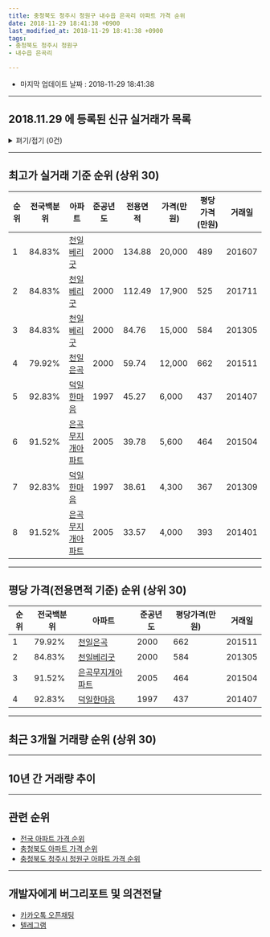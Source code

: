 ```yaml
---
title: 충청북도 청주시 청원구 내수읍 은곡리 아파트 가격 순위
date: 2018-11-29 18:41:38 +0900
last_modified_at: 2018-11-29 18:41:38 +0900
tags:
- 충청북도 청주시 청원구
- 내수읍 은곡리

---
```


* 마지막 업데이트 날짜 : 2018-11-29 18:41:38

---

## 2018.11.29 에 등록된 신규 실거래가 목록

<details>
<summary>펴기/접기 (0건)</summary>
<div markdown="1">

|아파트|준공년도|전용면적|가격(만원)|평당가격(만원)|거래일|전국백분위|
|---|---|---|---|---|---|---|
|없음|||||||


</div>
</details>

---

## 최고가 실거래 기준 순위 (상위 30)


|순위|전국백분위|아파트|준공년도|전용면적|가격(만원)|평당가격(만원)|거래일|
|---|---|---|---|---|---|---|---|
|1|84.83%|[천일베리굿](https://search.naver.com/search.naver?query=%EC%B6%A9%EC%B2%AD%EB%B6%81%EB%8F%84+%EC%B2%AD%EC%A3%BC%EC%8B%9C+%EC%B2%AD%EC%9B%90%EA%B5%AC+%EB%82%B4%EC%88%98%EC%9D%8D+%EC%9D%80%EA%B3%A1%EB%A6%AC+%EC%B2%9C%EC%9D%BC%EB%B2%A0%EB%A6%AC%EA%B5%BF)|2000|134.88|20,000|489|201607|
|2|84.83%|[천일베리굿](https://search.naver.com/search.naver?query=%EC%B6%A9%EC%B2%AD%EB%B6%81%EB%8F%84+%EC%B2%AD%EC%A3%BC%EC%8B%9C+%EC%B2%AD%EC%9B%90%EA%B5%AC+%EB%82%B4%EC%88%98%EC%9D%8D+%EC%9D%80%EA%B3%A1%EB%A6%AC+%EC%B2%9C%EC%9D%BC%EB%B2%A0%EB%A6%AC%EA%B5%BF)|2000|112.49|17,900|525|201711|
|3|84.83%|[천일베리굿](https://search.naver.com/search.naver?query=%EC%B6%A9%EC%B2%AD%EB%B6%81%EB%8F%84+%EC%B2%AD%EC%A3%BC%EC%8B%9C+%EC%B2%AD%EC%9B%90%EA%B5%AC+%EB%82%B4%EC%88%98%EC%9D%8D+%EC%9D%80%EA%B3%A1%EB%A6%AC+%EC%B2%9C%EC%9D%BC%EB%B2%A0%EB%A6%AC%EA%B5%BF)|2000|84.76|15,000|584|201305|
|4|79.92%|[천일은곡](https://search.naver.com/search.naver?query=%EC%B6%A9%EC%B2%AD%EB%B6%81%EB%8F%84+%EC%B2%AD%EC%A3%BC%EC%8B%9C+%EC%B2%AD%EC%9B%90%EA%B5%AC+%EB%82%B4%EC%88%98%EC%9D%8D+%EC%9D%80%EA%B3%A1%EB%A6%AC+%EC%B2%9C%EC%9D%BC%EC%9D%80%EA%B3%A1)|2000|59.74|12,000|662|201511|
|5|92.83%|[덕일한마음](https://search.naver.com/search.naver?query=%EC%B6%A9%EC%B2%AD%EB%B6%81%EB%8F%84+%EC%B2%AD%EC%A3%BC%EC%8B%9C+%EC%B2%AD%EC%9B%90%EA%B5%AC+%EB%82%B4%EC%88%98%EC%9D%8D+%EC%9D%80%EA%B3%A1%EB%A6%AC+%EB%8D%95%EC%9D%BC%ED%95%9C%EB%A7%88%EC%9D%8C)|1997|45.27|6,000|437|201407|
|6|91.52%|[은곡무지개아파트](https://search.naver.com/search.naver?query=%EC%B6%A9%EC%B2%AD%EB%B6%81%EB%8F%84+%EC%B2%AD%EC%A3%BC%EC%8B%9C+%EC%B2%AD%EC%9B%90%EA%B5%AC+%EB%82%B4%EC%88%98%EC%9D%8D+%EC%9D%80%EA%B3%A1%EB%A6%AC+%EC%9D%80%EA%B3%A1%EB%AC%B4%EC%A7%80%EA%B0%9C%EC%95%84%ED%8C%8C%ED%8A%B8)|2005|39.78|5,600|464|201504|
|7|92.83%|[덕일한마음](https://search.naver.com/search.naver?query=%EC%B6%A9%EC%B2%AD%EB%B6%81%EB%8F%84+%EC%B2%AD%EC%A3%BC%EC%8B%9C+%EC%B2%AD%EC%9B%90%EA%B5%AC+%EB%82%B4%EC%88%98%EC%9D%8D+%EC%9D%80%EA%B3%A1%EB%A6%AC+%EB%8D%95%EC%9D%BC%ED%95%9C%EB%A7%88%EC%9D%8C)|1997|38.61|4,300|367|201309|
|8|91.52%|[은곡무지개아파트](https://search.naver.com/search.naver?query=%EC%B6%A9%EC%B2%AD%EB%B6%81%EB%8F%84+%EC%B2%AD%EC%A3%BC%EC%8B%9C+%EC%B2%AD%EC%9B%90%EA%B5%AC+%EB%82%B4%EC%88%98%EC%9D%8D+%EC%9D%80%EA%B3%A1%EB%A6%AC+%EC%9D%80%EA%B3%A1%EB%AC%B4%EC%A7%80%EA%B0%9C%EC%95%84%ED%8C%8C%ED%8A%B8)|2005|33.57|4,000|393|201401|


---

## 평당 가격(전용면적 기준) 순위 (상위 30)


|순위|전국백분위|아파트|준공년도|평당가격(만원)|거래일|
|---|---|---|---|---|---|
|1|79.92%|[천일은곡](https://search.naver.com/search.naver?query=%EC%B6%A9%EC%B2%AD%EB%B6%81%EB%8F%84+%EC%B2%AD%EC%A3%BC%EC%8B%9C+%EC%B2%AD%EC%9B%90%EA%B5%AC+%EB%82%B4%EC%88%98%EC%9D%8D+%EC%9D%80%EA%B3%A1%EB%A6%AC+%EC%B2%9C%EC%9D%BC%EC%9D%80%EA%B3%A1)|2000|662|201511|
|2|84.83%|[천일베리굿](https://search.naver.com/search.naver?query=%EC%B6%A9%EC%B2%AD%EB%B6%81%EB%8F%84+%EC%B2%AD%EC%A3%BC%EC%8B%9C+%EC%B2%AD%EC%9B%90%EA%B5%AC+%EB%82%B4%EC%88%98%EC%9D%8D+%EC%9D%80%EA%B3%A1%EB%A6%AC+%EC%B2%9C%EC%9D%BC%EB%B2%A0%EB%A6%AC%EA%B5%BF)|2000|584|201305|
|3|91.52%|[은곡무지개아파트](https://search.naver.com/search.naver?query=%EC%B6%A9%EC%B2%AD%EB%B6%81%EB%8F%84+%EC%B2%AD%EC%A3%BC%EC%8B%9C+%EC%B2%AD%EC%9B%90%EA%B5%AC+%EB%82%B4%EC%88%98%EC%9D%8D+%EC%9D%80%EA%B3%A1%EB%A6%AC+%EC%9D%80%EA%B3%A1%EB%AC%B4%EC%A7%80%EA%B0%9C%EC%95%84%ED%8C%8C%ED%8A%B8)|2005|464|201504|
|4|92.83%|[덕일한마음](https://search.naver.com/search.naver?query=%EC%B6%A9%EC%B2%AD%EB%B6%81%EB%8F%84+%EC%B2%AD%EC%A3%BC%EC%8B%9C+%EC%B2%AD%EC%9B%90%EA%B5%AC+%EB%82%B4%EC%88%98%EC%9D%8D+%EC%9D%80%EA%B3%A1%EB%A6%AC+%EB%8D%95%EC%9D%BC%ED%95%9C%EB%A7%88%EC%9D%8C)|1997|437|201407|


---

## 최근 3개월 거래량 순위 (상위 30)


<div style="width:100%;">
    <canvas id="deal_count_ranking" height="250"></canvas>
</div>


<script>
new Chart(document.getElementById("deal_count_ranking"), {
    type: 'horizontalBar',
    data: {
        labels: ['덕일한마음', '천일은곡', '은곡무지개아파트'],
        datasets: [{
            label: '실거래 수',
            data: [8, 6, 5],
            borderColor: "rgba(255, 0, 128, 1)",
            backgroundColor: "rgba(255, 0, 128, 0.5)",
            fill: false,
        }]
    },
    options: {
        responsive: true,
        title: {
            display: true,
            text: '최근 3개월 거래량 순위'
        },
        tooltips: {
            mode: 'index',
            intersect: false,
            callbacks: {
                title: function(tooltipItems, data) {
                    return "실거래 수:";
                },
                label: function(tooltipItem, data) {
                    return data.labels[tooltipItem.index] + ": " + tooltipItem.xLabel;
                }
            }
        },
        hover: {
            mode: 'nearest',
            intersect: true
        },
        scales: {
            xAxes: [{
                display: true,
                scaleLabel: {
                    display: true,
                    labelString: '실거래 수'
                },
                ticks: {
                    suggestedMin: 0,
                }
            }],
            yAxes: [{
                display: true,
                ticks: {
                    autoSkip: false,
                    callback: function(value, index, values) {
                        if (value.length > 15)
                            return value.substr(0, 13) + "...";
                        else
                            return value;
                    }
                },
                scaleLabel: {
                    display: false,
                }
            }]
        }
    }
});

</script>


---

## 10년 간 거래량 추이


<div style="width:100%;">
    <canvas id="deal_progress" height="250"></canvas>
</div>

<script>
new Chart(document.getElementById("deal_progress"), {
    type: 'line',
    data: {
        labels: ['200811','200812','200901','200902','200903','200904','200905','200906','200907','200908','200909','200910','200911','200912','201001','201002','201003','201004','201005','201006','201007','201008','201009','201010','201011','201012','201101','201102','201103','201104','201105','201106','201107','201108','201109','201110','201111','201112','201201','201202','201203','201204','201205','201206','201207','201208','201209','201210','201211','201212','201301','201302','201303','201304','201305','201306','201307','201308','201309','201310','201311','201312','201401','201402','201403','201404','201405','201406','201407','201408','201409','201410','201411','201412','201501','201502','201503','201504','201505','201506','201507','201508','201509','201510','201511','201512','201601','201602','201603','201604','201605','201606','201607','201608','201609','201610','201611','201612','201701','201702','201703','201704','201705','201706','201707','201708','201709','201710','201711','201712','201801','201802','201803','201804','201805','201806','201807','201808','201809','201810','201811'],
        datasets: [{
            label: '실거래 수',
            pointRadius: 1,
            data: [3, 4, 4, 7, 15, 5, 6, 9, 5, 7, 8, 9, 11, 14, 7, 12, 16, 5, 12, 12, 8, 3, 12, 11, 8, 14, 19, 22, 11, 15, 17, 19, 25, 31, 32, 33, 17, 21, 19, 18, 21, 16, 12, 21, 14, 13, 12, 12, 15, 12, 12, 15, 31, 20, 16, 25, 7, 8, 12, 14, 21, 13, 22, 22, 22, 11, 14, 20, 13, 14, 11, 18, 15, 15, 16, 15, 15, 17, 11, 12, 11, 10, 13, 6, 6, 3, 8, 9, 17, 5, 12, 14, 10, 17, 11, 14, 8, 4, 7, 11, 11, 9, 13, 12, 10, 18, 11, 9, 13, 7, 5, 12, 20, 11, 8, 9, 9, 9, 6, 5, 8],
            borderColor: "rgba(255, 201, 14, 1)",
            backgroundColor: "rgba(255, 201, 14, 0.5)",
            fill: true,
        }]
    },
    options: {
        responsive: true,
        title: {
            display: true,
            text: '10년간 거래량 추이'
        },
        tooltips: {
            mode: 'index',
            intersect: false,
        },
        hover: {
            mode: 'nearest',
            intersect: true
        },
        scales: {
            xAxes: [{
                display: true,
                scaleLabel: {
                    display: true,
                    labelString: '년/월'
                }
            }],
            yAxes: [{
                display: true,
                ticks: {
                    suggestedMin: 0,
                },
                scaleLabel: {
                    display: true,
                    labelString: '실거래 수'
                }
            }]
        }
    }
});

</script>


---

## 관련 순위

- [전국 아파트 가격 순위](https://inasie.github.io/apt-ranking/전국)
- [충청북도 아파트 가격 순위](https://inasie.github.io/apt-ranking/충청북도)
- [충청북도 청주시 청원구 아파트 가격 순위](https://inasie.github.io/apt-ranking/충청북도-청주시-청원구)


---

## 개발자에게 버그리포트 및 의견전달

- [카카오톡 오픈채팅](https://open.kakao.com/o/gLJUAP4)
- [텔레그램](https://t.me/inasie)

